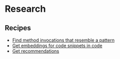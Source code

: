 # Research

## Recipes

* [Find method invocations that resemble a pattern](./findcodethatresembles.md)
* [Get embeddings for code snippets in code](./getcodeembedding.md)
* [Get recommendations](./getrecommendations.md)


